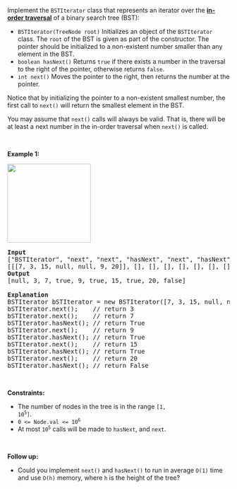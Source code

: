 Implement the `` BSTIterator `` class that represents an iterator over the __<a href="https://en.wikipedia.org/wiki/Tree_traversal#In-order_(LNR)" target="_blank">in-order traversal</a>__ of a binary search tree (BST):

*   `` BSTIterator(TreeNode root) `` Initializes an object of the `` BSTIterator `` class. The `` root `` of the BST is given as part of the constructor. The pointer should be initialized to a non-existent number smaller than any element in the BST.
*   `` boolean hasNext() `` Returns `` true `` if there exists a number in the traversal to the right of the pointer, otherwise returns `` false ``.
*   `` int next() `` Moves the pointer to the right, then returns the number at the pointer.

Notice that by initializing the pointer to a non-existent smallest number, the first call to `` next() `` will return the smallest element in the BST.

You may assume that `` next() `` calls will always be valid. That is, there will be at least a next number in the in-order traversal when `` next() `` is called.

&nbsp;

__Example 1:__

<img alt="" src="https://assets.leetcode.com/uploads/2018/12/25/bst-tree.png" style="width: 189px; height: 178px;"/>

<pre>
<strong>Input</strong>
["BSTIterator", "next", "next", "hasNext", "next", "hasNext", "next", "hasNext", "next", "hasNext"]
[[[7, 3, 15, null, null, 9, 20]], [], [], [], [], [], [], [], [], []]
<strong>Output</strong>
[null, 3, 7, true, 9, true, 15, true, 20, false]

<strong>Explanation</strong>
BSTIterator bSTIterator = new BSTIterator([7, 3, 15, null, null, 9, 20]);
bSTIterator.next();    // return 3
bSTIterator.next();    // return 7
bSTIterator.hasNext(); // return True
bSTIterator.next();    // return 9
bSTIterator.hasNext(); // return True
bSTIterator.next();    // return 15
bSTIterator.hasNext(); // return True
bSTIterator.next();    // return 20
bSTIterator.hasNext(); // return False
</pre>

&nbsp;

__Constraints:__

*   The number of nodes in the tree is in the range <code>[1, 10<sup>5</sup>]</code>.
*   <code>0 &lt;= Node.val &lt;= 10<sup>6</sup></code>
*   At most <code>10<sup>5</sup></code> calls will be made to `` hasNext ``, and `` next ``.

&nbsp;

__Follow up:__

*   Could you implement `` next() `` and `` hasNext() `` to run in average `` O(1) `` time and use&nbsp;`` O(h) `` memory, where `` h `` is the height of the tree?